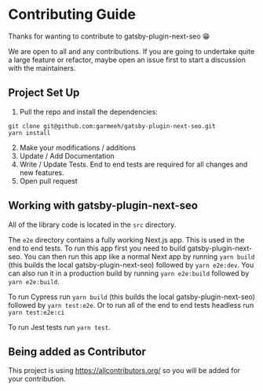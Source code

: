 # Contributing Guide

Thanks for wanting to contribute to gatsby-plugin-next-seo 😁

We are open to all and any contributions. If you are going to undertake quite a large feature or refactor, maybe open an issue first to start a discussion with the maintainers.

## Project Set Up

1. Pull the repo and install the dependencies:

```
git clone git@github.com:garmeeh/gatsby-plugin-next-seo.git
yarn install
```

2. Make your modifications / additions
3. Update / Add Documentation
4. Write / Update Tests. End to end tests are required for all changes and new features.
5. Open pull request

## Working with gatsby-plugin-next-seo

All of the library code is located in the `src` directory.

The `e2e` directory contains a fully working Next.js app. This is used in the end to end tests. To run this app first you need to build gatsby-plugin-next-seo. You can then run this app like a normal Next app by running `yarn build` (this builds the local gatsby-plugin-next-seo) followed by `yarn e2e:dev`. You can also run it in a production build by running `yarn e2e:build` followed by `yarn e2e:build`.

To run Cypress run `yarn build` (this builds the local gatsby-plugin-next-seo) followed by `yarn test:e2e`. Or to run all of the end to end tests headless run `yarn test:e2e:ci`

To run Jest tests run `yarn test`.

## Being added as Contributor

This project is using https://allcontributors.org/ so you will be added for your contribution.
